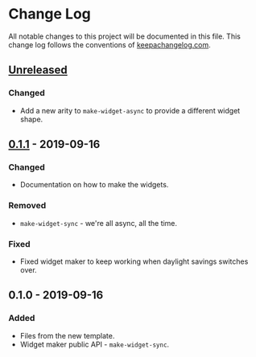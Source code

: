 # Change Log
All notable changes to this project will be documented in this file. This change log follows the conventions of [keepachangelog.com](http://keepachangelog.com/).

## [Unreleased]
### Changed
- Add a new arity to `make-widget-async` to provide a different widget shape.

## [0.1.1] - 2019-09-16
### Changed
- Documentation on how to make the widgets.

### Removed
- `make-widget-sync` - we're all async, all the time.

### Fixed
- Fixed widget maker to keep working when daylight savings switches over.

## 0.1.0 - 2019-09-16
### Added
- Files from the new template.
- Widget maker public API - `make-widget-sync`.

[Unreleased]: https://github.com/your-name/edn-rpc-server/compare/0.1.1...HEAD
[0.1.1]: https://github.com/your-name/edn-rpc-server/compare/0.1.0...0.1.1
